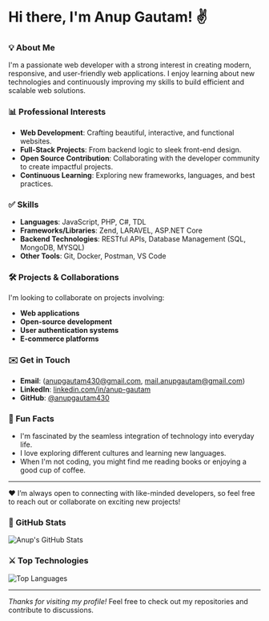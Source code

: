# Hi there, I'm Anup Gautam! ✌️

### 💡 About Me
I'm a passionate web developer with a strong interest in creating modern, responsive, and user-friendly web applications. I enjoy learning about new technologies and continuously improving my skills to build efficient and scalable web solutions.

### 📊 Professional Interests
- **Web Development**: Crafting beautiful, interactive, and functional websites.
- **Full-Stack Projects**: From backend logic to sleek front-end design.
- **Open Source Contribution**: Collaborating with the developer community to create impactful projects.
- **Continuous Learning**: Exploring new frameworks, languages, and best practices.

### ✅ Skills
- **Languages**: JavaScript, PHP, C#, TDL
- **Frameworks/Libraries**: Zend, LARAVEL, ASP.NET Core
- **Backend Technologies**: RESTful APIs, Database Management (SQL, MongoDB, MYSQL)
- **Other Tools**: Git, Docker, Postman, VS Code

### 🛠️ Projects & Collaborations
I'm looking to collaborate on projects involving:
- **Web applications**
- **Open-source development**
- **User authentication systems**
- **E-commerce platforms**

### ✉️ Get in Touch
- **Email**: (anupgautam430@gmail.com, mail.anupgautam@gmail.com)
- **LinkedIn**: [linkedin.com/in/anup-gautam](https://www.linkedin.com/in/anup-gautam-28a271268/)
- **GitHub**: [@anupgautam430](https://github.com/anupgautamm)

### 🌟 Fun Facts
- I'm fascinated by the seamless integration of technology into everyday life.
- I love exploring different cultures and learning new languages.
- When I'm not coding, you might find me reading books or enjoying a good cup of coffee.

---
❤️ I’m always open to connecting with like-minded developers, so feel free to reach out or collaborate on exciting new projects!

### 📍 GitHub Stats
![Anup's GitHub Stats](https://github-readme-stats.vercel.app/api?username=anupgautamm&show_icons=true&theme=radical)

### ⚔️ Top Technologies
![Top Languages](https://github-readme-stats.vercel.app/api/top-langs/?username=anupgautamm&layout=compact&theme=radical)

---
*Thanks for visiting my profile!*
Feel free to check out my repositories and contribute to discussions.

